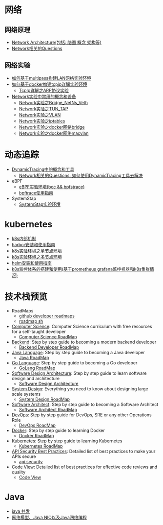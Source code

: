 
# 网络

## 网络原理
- [Network Architecture(包括: 脑图 概念 架构等)](network/principles/Network的Architecture/Network的Architecture.md)
- [Network相关的Questions](network/principles/Network相关的Questions/Network相关的Questions.md)
## 网络实验
- [如何基于multipass构建LAN网络实验环境](network/experiments/LAN网络实验环境/readme.如何基于multipass构建LAN网络实验环境.md)
- [如何基于docker构建tcpip详解实验环境](network/experiments/TcpIp详解实验环境/readme.TcpIp详解实验环境.md)
    - [TcpIp详解之ARP协议实验](network/experiments/TcpIp详解之ARP协议实验/readme.TcpIp详解之ARP协议实验.md)
- [Network实验中常用的概念和设备](network/experiments/Network实验中常用的概念和设备/Network实验中常用的概念和设备.md)
    - [Network实验之Bridge_NetNs_Veth](network/experiments/Network实验之Bridge_NetNs_Veth/Network实验之Bridge_NetNs_Veth.md)
    - [Network实验之TUN_TAP](network/experiments/Network实验之TUN_TAP/Network实验之TUN_TAP.md)
    - [Network实验之VLAN](network/experiments/Network实验之VLAN/Network实验之VLAN.md)
    - [Network实验之iptables](network/experiments/Network实验之iptables/Network实验之iptables.md)
    - [Network实验之docker网络bridge](network/experiments/Network实验之docker网络bridge/Network实验之docker网络bridge.md)
    - [Network实验之docker网络macvlan](network/experiments/Network实验之docker网络macvlan/Network实验之docker网络macvlan.md)


# 动态追踪

- [DynamicTracing中的概念和工具](dynamic-tracing/dynamicTracing中的概念和工具/dynamicTracing中的概念和工具.md)
    - [Network相关的Questions: 如何使用DynamicTracing工具去解决](network/principles/Network相关的Questions/Network相关的Questions.md)
- eBPF
    - [eBPF实验环境(bcc && bpfstrace)](dynamic-tracing/eBPF/eBPF实验环境/eBPF实验环境.md)
    - [bpftrace使用指南](dynamic-tracing/eBPF/bpftrace使用指南/bpftrace使用指南.md)
- SystemStap
    - [SystemStap实验环境](dynamic-tracing/systemtap/systemtap实验环境/systemtap实验环境.md)



# kubernetes
- [k8s内部机制](kubernetes/k8s-internals/k8s-internals.md)
- [harbor安装和使用指南](kubernetes/harbor安装和使用指南/harbor安装和使用指南.md)
- [k8s实验环境之单节点环境](kubernetes/k8s实验环境之单节点环境/k8s实验环境之单节点环境.md)
- [k8s实验环境之多节点环境](kubernetes/k8s实验环境之多节点环境/k8s实验环境之多节点环境.md)
- [helm安装和使用指南](kubernetes/helm安装和使用指南/helm安装和使用指南.md)
- [k8s监控体系的搭建和使用(基于prometheus grafana监控机器和k8s集群情况)](kubernetes/k8s监控体系的搭建和使用/k8s监控体系的搭建和使用.md)



# 技术栈预览
- RoadMaps
	- [github developer roadmaps](https://github.com/kamranahmedse/developer-roadmap)
	- [roadmap sh](https://roadmap.sh/)
- [Computer Science](tech-stacks/tech-stacks-summary/attachments/computer-science_00.png): Computer Science curriculum with free resources for a self-taught developer
	- [Computer Science RoadMap](https://roadmap.sh/computer-science)
- [Backend](tech-stacks/tech-stacks-summary/attachments/backend_00.png): Step by step guide to becoming a modern backend developer
	- [Backend Developer RoadMap](https://roadmap.sh/backend)
- [Java Language](tech-stacks/tech-stacks-summary/attachments/java_00.png): Step by step guide to becoming a Java developer
	- [Java RoadMap](https://roadmap.sh/java)
- [Go Language](tech-stacks/tech-stacks-summary/attachments/golang_00.png): Step by step guide to becoming a Go developer
	- [GoLang RoadMap](https://roadmap.sh/golang)
- [Software Design Architecture](tech-stacks/tech-stacks-summary/attachments/software-design-architecture_00.png): Step by step guide to learn software design and architecture
	- [Software Design Architecture](https://roadmap.sh/software-design-architecture)
- [System Design](tech-stacks/tech-stacks-summary/attachments/system-design_00.png): Everything you need to know about designing large scale systems
	- [System Design RoadMap](https://roadmap.sh/system-design)
- [Software Architect](tech-stacks/tech-stacks-summary/attachments/software-architect_00.png): Step by step guide to becoming a Software Architect
	- [Software Architect RoadMap](https://roadmap.sh/software-architect)
- [DevOps](tech-stacks/tech-stacks-summary/attachments/devops_00.png): Step by step guide for DevOps, SRE or any other Operations Role
	- [DevOps RoadMap](https://roadmap.sh/devops)
- [Docker](tech-stacks/tech-stacks-summary/attachments/docker_00.png): Step by step guide to learning Docker
	- [Docker RoadMap](https://roadmap.sh/docker)
- [Kubernetes](tech-stacks/tech-stacks-summary/attachments/kubernetes_00.png): Step by step guide to learning Kubernetes
	- [Kubernetes RoadMap](https://roadmap.sh/kubernetes)
- [API Security Best Practices](tech-stacks/tech-stacks-summary/attachments/api-security_00.png): Detailed list of best practices to make your APIs secure
	- [api security](https://roadmap.sh/best-practices/api-security)
- [Code View](tech-stacks/tech-stacks-summary/attachments/code-review_00.png): Detailed list of best practices for effective code reviews and quality
	- [Code View](https://roadmap.sh/best-practices/code-review)



# Java
- [java 并发](java-trials/java-tech-stack/java-concurrency/Java并发.md)
- [网络模型、Java NIO以及Java网络编程](java-trials/java-tech-stack/java-nio/Java网络编程.md)

